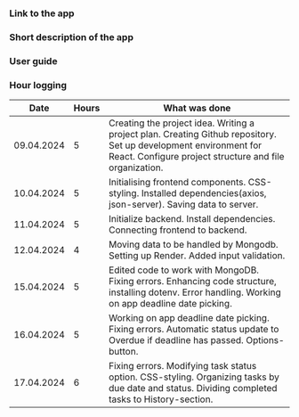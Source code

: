 ### Link to the app

### Short description of the app

### User guide

### Hour logging 
| Date | Hours | What was done |
|----------|----------|----------|
| 09.04.2024 | 5 | Creating the project idea. Writing a project plan. Creating Github repository. Set up development environment for React. Configure project structure and file organization.|
| 10.04.2024 | 5 | Initialising frontend components. CSS-styling. Installed dependencies(axios, json-server). Saving data to server. |
| 11.04.2024 | 5 | Initialize backend. Install dependencies. Connecting frontend to backend. |
| 12.04.2024 | 4 | Moving data to be handled by Mongodb. Setting up Render. Added input validation. |
| 15.04.2024 | 5 | Edited code to work with MongoDB. Fixing errors. Enhancing code structure, installing dotenv. Error handling. Working on app deadline date picking.|
| 16.04.2024 | 5 | Working on app deadline date picking. Fixing errors. Automatic status update to Overdue if deadline has passed. Options-button. |
| 17.04.2024 | 6 | Fixing errors. Modifying task status option. CSS-styling. Organizing tasks by due date and status. Dividing completed tasks to History-section. |
